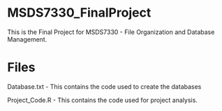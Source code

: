 # MSDS7330_FinalProject

This is the Final Project for MSDS7330 - File Organization and Database Management.


# Files

Database.txt - This contains the code used to create the databases

Project_Code.R - This contains the code used for project analysis.
